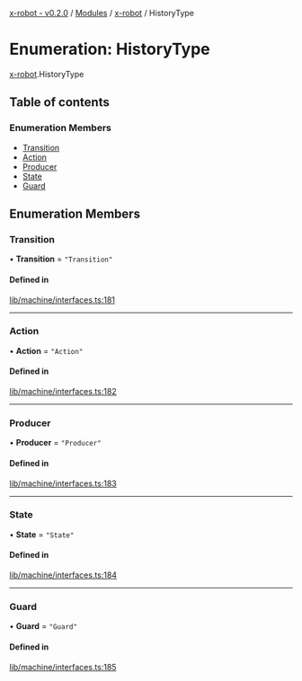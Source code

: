 [x-robot - v0.2.0](../README.md) / [Modules](../modules.md) / [x-robot](../modules/x_robot.md) / HistoryType

# Enumeration: HistoryType

[x-robot](../modules/x_robot.md).HistoryType

## Table of contents

### Enumeration Members

- [Transition](x_robot.HistoryType.md#transition)
- [Action](x_robot.HistoryType.md#action)
- [Producer](x_robot.HistoryType.md#producer)
- [State](x_robot.HistoryType.md#state)
- [Guard](x_robot.HistoryType.md#guard)

## Enumeration Members

### Transition

• **Transition** = ``"Transition"``

#### Defined in

[lib/machine/interfaces.ts:181](https://github.com/Masquerade-Circus/x-robot/blob/0346b56/lib/machine/interfaces.ts#L181)

___

### Action

• **Action** = ``"Action"``

#### Defined in

[lib/machine/interfaces.ts:182](https://github.com/Masquerade-Circus/x-robot/blob/0346b56/lib/machine/interfaces.ts#L182)

___

### Producer

• **Producer** = ``"Producer"``

#### Defined in

[lib/machine/interfaces.ts:183](https://github.com/Masquerade-Circus/x-robot/blob/0346b56/lib/machine/interfaces.ts#L183)

___

### State

• **State** = ``"State"``

#### Defined in

[lib/machine/interfaces.ts:184](https://github.com/Masquerade-Circus/x-robot/blob/0346b56/lib/machine/interfaces.ts#L184)

___

### Guard

• **Guard** = ``"Guard"``

#### Defined in

[lib/machine/interfaces.ts:185](https://github.com/Masquerade-Circus/x-robot/blob/0346b56/lib/machine/interfaces.ts#L185)
